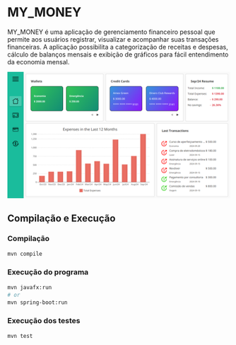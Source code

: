 # MY_MONEY
MY_MONEY é uma aplicação de gerenciamento financeiro pessoal que permite aos usuários registrar, visualizar e acompanhar suas transações financeiras. A aplicação possibilita a categorização de receitas e despesas, cálculo de balanços mensais e exibição de gráficos para fácil entendimento da economia mensal.

![Home Screen](docs/homescreen.png)

## Compilação e Execução

### Compilação
```sh
mvn compile
```

### Execução do programa 
```sh
mvn javafx:run
# or
mvn spring-boot:run
```

### Execução dos testes
```sh
mvn test
```
